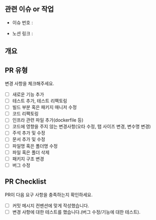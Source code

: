 ## 관련 이슈 or 작업
- 이슈 번호 : <!---- 이슈 : #1, 작업 : task-1 -->

- 노션 링크 :

## 개요
<!---- 변경 사항 및 관련 이슈에 대해 간단하게 작성해주세요. 어떻게보다 무엇을 왜 수정했는지 설명해주세요. -->


## PR 유형
변경 사항을 체크해주세요.

- [ ] 새로운 기능 추가
- [ ] 테스트 추가, 테스트 리팩토링
- [ ] 빌드 부분 혹은 패키지 매니저 수정
- [ ] 코드 리팩토링
- [ ] 인프라 관련 파일 추가(dockerfile 등)
- [ ] 코드에 영향을 주지 않는 변경사항(오타 수정, 탭 사이즈 변경, 변수명 변경)
- [ ] 주석 추가 및 수정
- [ ] 문서 추가 및 수정
- [ ] 파일명 혹은 폴더명 수정
- [ ] 파일 혹은 폴더 삭제
- [ ] 패키지 구조 변경
- [ ] 버그 수정

## PR Checklist
PR이 다음 요구 사항을 충족하는지 확인하세요.

- [ ] 커밋 메시지 컨벤션에 맞게 작성했습니다.
- [ ] 변경 사항에 대한 테스트를 했습니다.(버그 수정/기능에 대한 테스트).
